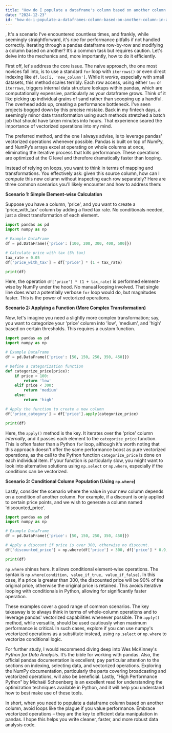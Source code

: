 ```yaml
---
title: "How do I populate a dataframe's column based on another column in a loop?"
date: "2024-12-23"
id: "how-do-i-populate-a-dataframes-column-based-on-another-column-in-a-loop"
---
```


,  It's a scenario I've encountered countless times, and frankly, while seemingly straightforward, it's ripe for performance pitfalls if not handled correctly. Iterating through a pandas dataframe row-by-row and modifying a column based on another? It’s a common task but requires caution. Let's delve into the mechanics and, more importantly, how to do it efficiently.

First off, let's address the core issue. The naive approach, the one most novices fall into, is to use a standard `for` loop with `iterrows()` or even direct indexing like `df.loc[i, 'new_column']`. While it *works*, especially with small datasets, this method scales terribly. Each row access, using either `loc` or `iterrows`, triggers internal data structure lookups within pandas, which are computationally expensive, particularly as your dataframe grows. Think of it like picking up individual grains of sand rather than scooping up a handful. The overhead adds up, creating a performance bottleneck. I've seen projects bogged down by this precise mistake. Back in my fintech days, a seemingly minor data transformation using such methods stretched a batch job that should have taken minutes into hours. That experience seared the importance of vectorized operations into my mind.

The preferred method, and the one I always advise, is to leverage pandas' vectorized operations whenever possible. Pandas is built on top of NumPy, and NumPy’s arrays excel at operating on whole columns at once, eliminating the iterative process that kills performance. These operations are optimized at the C level and therefore dramatically faster than looping.

Instead of relying on loops, you want to think in terms of mapping and transformations. You effectively ask: given this source column, how can I *compute* this new column without inspecting each row separately? Here are three common scenarios you'll likely encounter and how to address them:

**Scenario 1: Simple Element-wise Calculation**

Suppose you have a column, 'price', and you want to create a 'price_with_tax' column by adding a fixed tax rate. No conditionals needed, just a direct transformation of each element.

```python
import pandas as pd
import numpy as np

# Example DataFrame
df = pd.DataFrame({'price': [100, 200, 300, 400, 500]})

# Calculate price with tax (5% tax)
tax_rate = 0.05
df['price_with_tax'] = df['price'] * (1 + tax_rate)

print(df)
```

Here, the operation `df['price'] * (1 + tax_rate)` is performed element-wise by NumPy under the hood. No manual looping involved. That single line does what a potentially verbose `for` loop would do, but magnitudes faster. This is the power of vectorized operations.

**Scenario 2: Applying a Function (More Complex Transformation)**

Now, let's imagine you need a slightly more complex transformation; say, you want to categorize your 'price' column into 'low', 'medium', and 'high' based on certain thresholds. This requires a custom function.

```python
import pandas as pd
import numpy as np

# Example DataFrame
df = pd.DataFrame({'price': [50, 150, 250, 350, 450]})

# Define a categorization function
def categorize_price(price):
    if price < 100:
        return 'low'
    elif price < 300:
        return 'medium'
    else:
        return 'high'

# Apply the function to create a new column
df['price_category'] = df['price'].apply(categorize_price)

print(df)
```

Here, the `apply()` method is the key. It iterates over the 'price' column *internally*, and it passes each element to the `categorize_price` function. This is often faster than a Python `for` loop, although it's worth noting that this approach doesn't offer the same performance boost as pure vectorized operations, as the call to the Python function `categorize_price` is done on each individual item. If your function is particularly slow, you might want to look into alternative solutions using `np.select` or `np.where`, especially if the conditions can be vectorized.

**Scenario 3: Conditional Column Population (Using `np.where`)**

Lastly, consider the scenario where the value in your new column depends on a condition of another column. For example, if a discount is only applied to certain price points, and we wish to generate a column named 'discounted_price'.

```python
import pandas as pd
import numpy as np

# Example DataFrame
df = pd.DataFrame({'price': [50, 150, 250, 350, 450]})

# Apply a discount if price is over 300, otherwise no discount.
df['discounted_price'] = np.where(df['price'] > 300, df['price'] * 0.9, df['price'])

print(df)
```

`np.where` shines here. It allows conditional element-wise operations. The syntax is `np.where(condition, value_if_true, value_if_false)`. In this case, if a price is greater than 300, the discounted price will be 90% of the original price, otherwise the original price is retained. This avoids iterative looping with conditionals in Python, allowing for significantly faster operation.

These examples cover a good range of common scenarios. The key takeaway is to always think in terms of whole-column operations and to leverage pandas' vectorized capabilities whenever possible. The `apply()` method, while versatile, should be used cautiously when maximum performance is critical. In such cases, explore if you can use numpy's vectorized operations as a substitute instead, using `np.select` or `np.where` to vectorize conditional logic.

For further study, I would recommend diving deep into Wes McKinney's *Python for Data Analysis*. It’s the bible for working with pandas. Also, the official pandas documentation is excellent; pay particular attention to the sections on indexing, selecting data, and vectorized operations. Exploring the NumPy documentation, particularly the parts covering broadcasting and vectorized operations, will also be beneficial. Lastly, “High Performance Python” by Michaël Schoenberg is an excellent read for understanding the optimization techniques available in Python, and it will help you understand how to best make use of these tools.

In short, when you need to populate a dataframe column based on another column, avoid loops like the plague if you value performance. Embrace vectorized operations – they are the key to efficient data manipulation in pandas. I hope this helps you write cleaner, faster, and more robust data analysis code.
